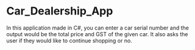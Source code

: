 # Car_Dealership_App
 
In this application made in C#, you can enter a car serial number and the output would be the total price and GST of the given car. It also asks the user if they would like to continue shopping or no.
